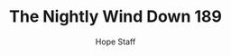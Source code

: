 ---
image: /assets/img/nwd/189_nwd_psalm_103_8_niv.png
title: The Nightly Wind Down 189
number: 189
categories:
  - The Nightly Wind Down
author: Hope Staff
notes: The Nightly Wind Down 189
embed: >-
  EMBED_GOES_HERE
transcript: >-
  SOME LINES OF TEXT START HERE
---
